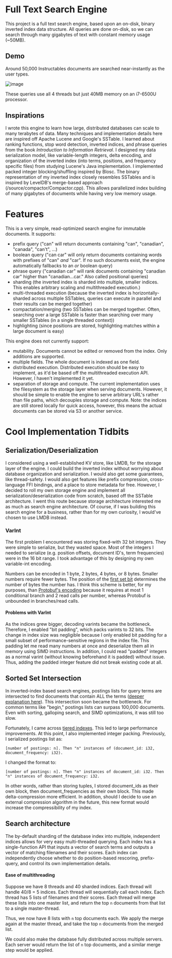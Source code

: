 # Full Text Search Engine
This project is a full text search engine, based upon an on-disk, binary inverted index data structure. All queries are done on-disk, so we can search through many gigabytes of text with constant memory usage (~50MB).

## Demo

Around 50,000 Instructables documents are searched near-instantly as the user types. 

![image](/demo.gif)

These queries use all 4 threads but just 40MB memory on an i7-6500U processor. 

## Inspirations
I wrote this engine to learn how large, distributed databases can scale to many terabytes of data. Many techniques and implementation details here are inspired off Apache Lucene and Google's SSTable. I learned about ranking functions, stop word detection, inverted indices, and phrase queries from the book *Introduction to Information Retrieval*. I designed my data serialization model, like variable-length integers, delta encoding, and organization of the inverted index (into terms, positions, and frequency specific files) from studying Lucene's Java implementation. I implemented packed integer blocking/shuffling inspired by Blosc. The binary representation of my inverted index closely resembles SSTables and is inspired by LevelDB's merge-based approach (/source/compactor/Compactor.cpp). This allows parallelized index building of many gigabytes of documents while having very low memory usage.

# Features
This is a very simple, read-optimized search engine for immutable documents. It supports:
 - prefix query ("can" will return documents containing "can", "canadian", "canada", "can't", ...)
 - boolean query ("can car" will only return documents containing words with prefixes of "can" *and* "car". If no such documents exist, the engine automatically fallbacks to an *or* boolean query)
 - phrase query ("canadian car" will rank documents containing "canadian car" higher than "canadian...car." Also called positional queries)
 - sharding (the inverted index is sharded into multiple, smaller indices. This enables arbitrary scaling and multithreaded execution.)
 - multi-threaded execution (because the inverted index is horizontally-sharded across multiple SSTables, queries can execute in parallel and their results can be merged together)
 - compactation/merging (two SSTables can be merged together. Often, searching over a large SSTable is faster than searching over many smaller SSTables (in a single threaded context))
 - highlighting (since positions are stored, highlighting matches within a large document is easy)


This engine does not currently support:
 - mutability. Documents cannot be edited or removed from the index. Only additions are supported.
 - multiple fields. The whole document is indexed as one field.
 - distributed execution. Distributed execution should be easy to implement, as it'd be based off the multithreaded execution API. However, I haven't implemented it yet.
 - separation of storage and compute. The current implementation uses the filesystem as the storage layer when serving documents. However, it should be simple to enable the engine to serve arbitrary URL's rather than file paths, which decouples storage and compute. Note: the indices are still stored locally for quick access, however, this means the actual documents can be stored via S3 or another service.


# Cool Implementation Tidbits
## Serialization/Deserialization

I considered using a well-established KV store, like LMDB, for the storage layer of the engine. I could build the inverted index without worrying about database organization and serialization. I would also get some guarantees, like thread-safety. I would also get features like prefix compression, cross-language FFI bindings, and a place to store metadata for free. However, I decided to roll my own storage engine and implement all serialization/deserialization code from scratch, based off the SSTable architecture. I went this route because storage architecture interested me as much as search engine architecture. Of course, if I was building this search engine for a business, rather than for my own curiosity, I would've chosen to use LMDB instead.

### VarInt
The first problem I encountered was storing fixed-with 32 bit integers. They were simple to serialize, but they wasted space. Most of the integers I needed to serialize (e.g. position offsets, document ID's, term frequencies) were in the 16 bit range. I took advantage of this by designing my own variable-int encoding. 

Numbers can be encoded in 1 byte, 2 bytes, 4 bytes, or 8 bytes. Smaller numbers require fewer bytes. The position of the [first set bit](https://man7.org/linux/man-pages/man3/ffs.3.html) determines the number of bytes the number has. I think this scheme is better, for my purposes, than [Protobuf's encoding](https://developers.google.com/protocol-buffers/docs/encoding#varints) because it requires at most 1 conditional branch and 2 read calls per number, whereas Protobuf is unbounded in branches/read calls. 

#### Problems with VarInt
As the indices grew bigger, decoding varints became the bottleneck. Therefore, I enabled "bit padding", which packs varints to 32 bits. The change in index size was negligible because I only enabled bit padding for a small subset of performance-sensitive regions in the index file. This padding let me read many numbers at once and deserialize them all in memory using SIMD instructions. In addition, I could read "padded" integers as a normal varint (without knowing beforehand it is padded) without issue. Thus, adding the padded integer feature did not break existing code at all.

## Sorted Set Intersection
In inverted-index based search engines, postings lists for query terms are intersected to find documents that contain ALL the terms ([deeper explanation here](https://nlp.stanford.edu/IR-book/html/htmledition/processing-boolean-queries-1.html)). This intersection soon became the bottleneck. For common terms like "begin," postings lists can surpass 100,000 documents. Even with sorting, galloping search, and SIMD optimizations, it was still too slow. 

Fortunately, I came across [tiered indexes](https://nlp.stanford.edu/IR-book/html/htmledition/tiered-indexes-1.html). This led to large performance improvements. At this point, I also implemented integer packing. Previously, I serialized postings list as:

`[number of postings: n]. Then "n" instances of (document_id: i32, document_frequency: i32).`

I changed the format to:

`[number of postings: n]. Then "n" instances of document_id: i32. Then "n" instances of document_frequency: i32.`

In other words, rather than storing tuples, I stored document_ids as their own block, then document_frequencies as their own block. This made delta-compression more efficient. In addition, should I decide to use an external compression algorithm in the future, this new format would increase the compressibility of my index.


## Search architecture
The by-default sharding of the database index into multiple, independent indices allows for very easy multi-threaded querying. Each index has a single-function API that inputs a vector of search terms and outputs a vector of matching filenames and their scores. Each index can independently choose whether to do position-based rescoring, prefix-query, and control its own implementation details. 

#### Ease of multithreading
Suppose we have 8 threads and 40 sharded indices. Each thread will handle 40/8 = 5 indices. Each thread will sequentially call each index. Each thread has 5 lists of filenames and their scores. Each thread will merge these lists into one master list, and return the top `n` documents from that list to a single master-thread. 

Thus, we now have 8 lists with `n` top documents each. We apply the merge again at the master thread, and take the top `n` documents from the merged list.

We could also make the database fully distributed across multiple servers. Each server would return the list of `n` top documents, and a similar merge step would be applied.


